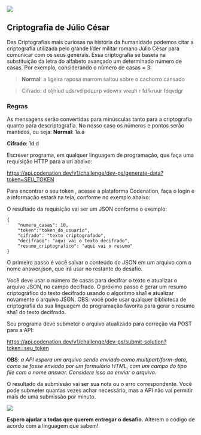 
![](https://media.tenor.com/images/b38e4030de1357ce5d48d11842a1d6a4/tenor.gif)

## Criptografia de Júlio César
 Das Criptografias mais curiosas na história da humanidade podemos citar a criptografia utilizada pelo grande líder militar romano Júlio César para comunicar com os seus generais. Essa criptografia se baseia na substituição da letra do alfabeto avançado um determinado número de casas. Por exemplo, considerando o número de casas = 3:

> **Normal**: a ligeira raposa marrom saltou sobre o cachorro cansado

> Cifrado: d oljhlud udsrvd pduurp vdowrx vreuh r fdfkruur fdqvdgr

### Regras
As mensagens serão convertidas para minúsculas tanto para a criptografia quanto para descriptografia.
No nosso caso os números e pontos serão mantidos, ou seja:
**Normal**: 1a.a

**Cifrado**: 1d.d

Escrever programa, em qualquer linguagem de programação, que faça uma requisição HTTP para a url abaixo:

https://api.codenation.dev/v1/challenge/dev-ps/generate-data?token=SEU_TOKEN

Para encontrar o seu token , acesse a plataforma Codenation, faça o login e a informação estará na tela, conforme no exemplo abaixo:


O resultado da requisição vai ser um JSON conforme o exemplo:

    {
    	"numero_casas": 10,
    	"token":"token_do_usuario",
    	"cifrado": "texto criptografado",
    	"decifrado": "aqui vai o texto decifrado",
    	"resumo_criptografico": "aqui vai o resumo"
    }
O primeiro passo é você salvar o conteúdo do JSON em um arquivo com o nome answer.json, que irá usar no restante do desafio.

Você deve usar o número de casas para decifrar o texto e atualizar o arquivo JSON, no campo decifrado. O próximo passo é gerar um resumo criptográfico do texto decifrado usando o algoritmo sha1 e atualizar novamente o arquivo JSON. OBS: você pode usar qualquer biblioteca de criptografia da sua linguagem de programação favorita para gerar o resumo sha1 do texto decifrado.

Seu programa deve submeter o arquivo atualizado para correção via POST para a API:

https://api.codenation.dev/v1/challenge/dev-ps/submit-solution?token=seu_token

**OBS**: *a API espera um arquivo sendo enviado como multipart/form-data, como se fosse enviado por um formulário HTML, com um campo do tipo file com o nome answer. Considere isso ao enviar o arquivo*.

O resultado da submissão vai ser sua nota ou o erro correspondente. Você pode submeter quantas vezes achar necessário, mas a API não vai permitir mais de uma submissão por minuto.

![](https://media.tenor.com/images/fe3826b59f80f5e6c7cc04eb474fb44d/tenor.gif)


**Espero ajudar a todas que querem entregar o desafio.**
Alterem o código de acordo com a linguagem que sabem!
